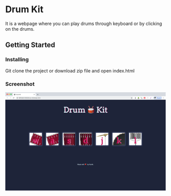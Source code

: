# Drum Kit

It is a webpage where you can play drums through keyboard or by clicking on the drums.

## Getting Started


### Installing

Git clone the project or download zip file and open index.html 

### Screenshot

![Screenshot](DrumKit.png)
